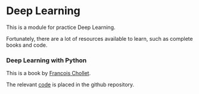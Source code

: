 # Deep Learning

This is a module for practice Deep Learning.

Fortunately, there are a lot of resources available to learn, such as complete books and code.

### Deep Learning with Python

This is a book by [Francois Chollet](https://www.amazon.co.uk/Deep-Learning-Python-Francois-Chollet/dp/1617294438).

The relevant [code](https://github.com/fchollet/deep-learning-with-python-notebooks) is placed in the github repository.